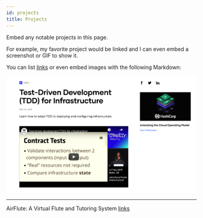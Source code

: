 ```yaml
---
id: projects
title: Projects
---
```


Embed any notable projects in this page.

For example, my favorite project would be linked and I can even embed
a screenshot or GIF to show it.

You can list [links](https://www.hashicorp.com/resources/test-driven-development-tdd-for-infrastructure)
or even embed images with the following Markdown:

![Add alternate text for image](./assets/rosemary.png)

---
AirFlute: A Virtual Flute and Tutoring System
[links](https://www.youtube.com/watch?v=nJ5HKG6dJSw)
